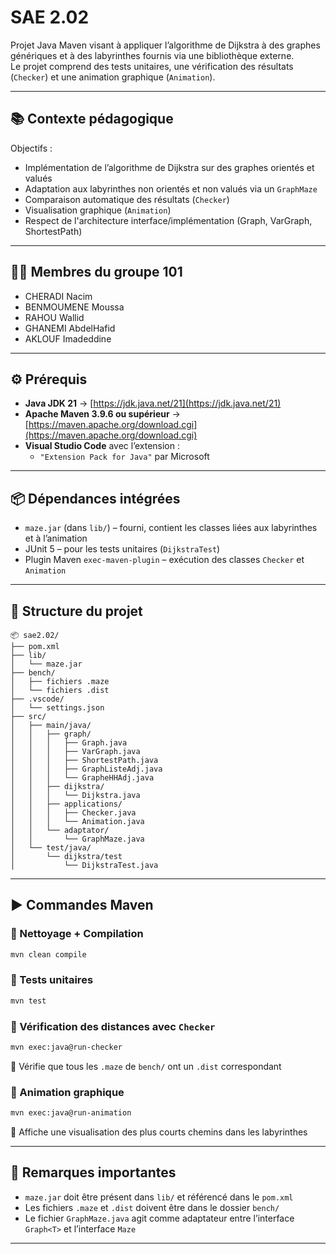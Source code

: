 # SAE 2.02

Projet Java Maven visant à appliquer l’algorithme de Dijkstra à des graphes génériques et à des labyrinthes fournis via une bibliothèque externe.  
Le projet comprend des tests unitaires, une vérification des résultats (`Checker`) et une animation graphique (`Animation`).

---

## 📚 Contexte pédagogique

Objectifs :

- Implémentation de l’algorithme de Dijkstra sur des graphes orientés et valués
- Adaptation aux labyrinthes non orientés et non valués via un `GraphMaze`
- Comparaison automatique des résultats (`Checker`)
- Visualisation graphique (`Animation`)
- Respect de l'architecture interface/implémentation (Graph, VarGraph, ShortestPath)

---

## 🧑‍💻 Membres du groupe 101

- CHERADI Nacim 
- BENMOUMENE Moussa
- RAHOU Wallid
- GHANEMI AbdelHafid
- AKLOUF Imadeddine

---

## ⚙️ Prérequis

- **Java JDK 21** → [https://jdk.java.net/21](https://jdk.java.net/21)
- **Apache Maven 3.9.6 ou supérieur** → [https://maven.apache.org/download.cgi](https://maven.apache.org/download.cgi)
- **Visual Studio Code** avec l’extension :
  - `"Extension Pack for Java"` par Microsoft

---

## 📦 Dépendances intégrées

- `maze.jar` (dans `lib/`) – fourni, contient les classes liées aux labyrinthes et à l’animation
- JUnit 5 – pour les tests unitaires (`DijkstraTest`)
- Plugin Maven `exec-maven-plugin` – exécution des classes `Checker` et `Animation`

---

## 📁 Structure du projet

```
📦 sae2.02/
├── pom.xml
├── lib/
│   └── maze.jar
├── bench/
│   ├── fichiers .maze
│   └── fichiers .dist
├── .vscode/
│   └── settings.json
├── src/
│   ├── main/java/
│   │   ├── graph/
│   │   │   ├── Graph.java
│   │   │   ├── VarGraph.java
│   │   │   ├── ShortestPath.java
│   │   │   ├── GraphListeAdj.java
│   │   │   └── GrapheHHAdj.java
│   │   ├── dijkstra/
│   │   │   └── Dijkstra.java
│   │   ├── applications/
│   │   │   ├── Checker.java
│   │   │   └── Animation.java
│   │   └── adaptator/
│   │       └── GraphMaze.java
│   └── test/java/
│       └── dijkstra/test
│           └── DijkstraTest.java
```
---

## ▶️ Commandes Maven

### 🧹 Nettoyage + Compilation

```bash
mvn clean compile
```

### 🧪 Tests unitaires

```bash
mvn test
```

### 🧭 Vérification des distances avec `Checker`

```bash
mvn exec:java@run-checker
```

🔹 Vérifie que tous les `.maze` de `bench/` ont un `.dist` correspondant

### 🎨 Animation graphique

```bash
mvn exec:java@run-animation
```

🔹 Affiche une visualisation des plus courts chemins dans les labyrinthes

---

## 📌 Remarques importantes

- `maze.jar` doit être présent dans `lib/` et référencé dans le `pom.xml`
- Les fichiers `.maze` et `.dist` doivent être dans le dossier `bench/`
- Le fichier `GraphMaze.java` agit comme adaptateur entre l’interface `Graph<T>` et l’interface `Maze`

---
